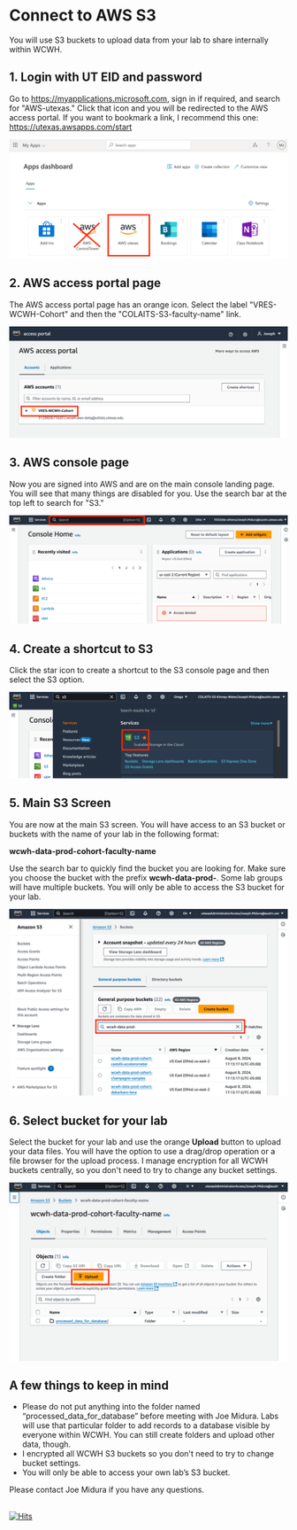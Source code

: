 # Connect to AWS S3

You will use S3 buckets to upload data from your lab to share internally within WCWH.

## 1. Login with UT EID and password
Go to https://myapplications.microsoft.com, sign in if required, and search for 
"AWS-utexas." Click that icon and you will be redirected to the AWS access portal. 
If you want to bookmark a link, I recommend this one: https://utexas.awsapps.com/start

<img src="images/microsoft.png" alt="hi" class="inline"/>

## 2. AWS access portal page
The AWS access portal page has an orange icon. Select the label "VRES-WCWH-Cohort" 
and then the "COLAITS-S3-faculty-name" link.

<img src="images/aws-access-portal.png" alt="hi" class="inline"/>

## 3. AWS console page
Now you are signed into AWS and are on the main console landing page. You will see 
that many things are disabled for you. Use the search bar at the top left to search 
for "S3." 

<img src="images/console.png" alt="hi" class="inline"/> 

## 4. Create a shortcut to S3
Click the star icon to create a shortcut to the S3 console page and then select
the S3 option.

<img src="images/s3-bookmark.png" alt="hi" class="inline"/>

## 5. Main S3 Screen
You are now at the main S3 screen. You will have access to an S3 bucket or buckets 
with the name of your lab in the following format:

**wcwh-data-prod-cohort-faculty-name**

Use the search bar to quickly find the bucket you are looking for. Make sure you 
choose the bucket with the prefix **wcwh-data-prod-**. Some lab groups will have 
multiple buckets. You will only be able to access the S3 bucket for your lab.

<img src="images/s3-main.png" alt="hi" class="inline"/>

## 6. Select bucket for your lab
Select the bucket for your lab and use the orange **Upload** button to upload your 
data files. You will have the option to use a drag/drop operation or a file browser 
for the upload process. I manage encryption for all WCWH buckets centrally, so you 
don't need to try to change any bucket settings.

<img src="images/s3-inside.png" alt="hi" class="inline"/>

## A few things to keep in mind
- Please do not put anything into the folder named “processed_data_for_database” 
before meeting with Joe Midura. Labs will use that particular folder to add records 
to a database visible by everyone within WCWH. 
You can still create folders and upload other data, though.
- I encrypted all WCWH S3 buckets so you don't need to try to change bucket settings.
- You will only be able to access your own lab’s S3 bucket.

Please contact Joe Midura if you have any questions.

\
[![Hits](https://hits.seeyoufarm.com/api/count/incr/badge.svg?url=https%3A%2F%2Fgithub.com%2Fwhole-communities-whole-health%2Faws-usage-cohort%2Fblob%2Fmain%2Fconnect-to-s3.md&count_bg=%2379C83D&title_bg=%23555555&icon=&icon_color=%23E7E7E7&title=hits&edge_flat=false)](https://hits.seeyoufarm.com)
